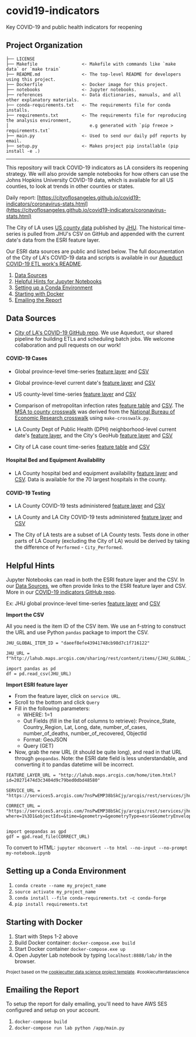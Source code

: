 covid19-indicators
==============================

Key COVID-19 and public health indicators for reopening

Project Organization
------------

    ├── LICENSE
    ├── Makefile                 <- Makefile with commands like `make data` or `make train`
    ├── README.md                <- The top-level README for developers using this project.
    ├── Dockerfile               <- Docker image for this project.
    ├── notebooks                <- Jupyter notebooks.
    ├── references               <- Data dictionaries, manuals, and all other explanatory materials.
    ├── conda-requirements.txt   <- The requirements file for conda installs.
    ├── requirements.txt         <- The requirements file for reproducing the analysis environment,
    │                               e.g generated with `pip freeze > requirements.txt`
    ├── main.py                  <- Used to send our daily pdf reports by email. 
    ├── setup.py                 <- Makes project pip installable (pip install -e .) 



--------

This repository will track COVID-19 indicators as LA considers its reopening strategy. We will also provide sample notebooks for how others can use the Johns Hopkins University COVID-19 data, which is available for all US counties, to look at trends in other counties or states. 

Daily report: [https://cityoflosangeles.github.io/covid19-indicators/coronavirus-stats.html](https://cityoflosangeles.github.io/covid19-indicators/coronavirus-stats.html)

The City of LA uses [US county data](https://www.arcgis.com/home/item.html?id=628578697fb24d8ea4c32fa0c5ae1843) published by [JHU](https://www.esri.com/arcgis-blog/products/product/public-safety/coronavirus-covid-19-data-available-by-county-from-johns-hopkins-university/). The historical time-series is pulled from JHU's CSV on GitHub and appended with the current date's data from the ESRI feature layer.

Our ESRI data sources are public and listed below. The full documentation of the City of LA's COVID-19 data and scripts is available in our [Aqueduct COVID-19 ETL work's README](https://github.com/CityOfLosAngeles/aqueduct/tree/master/dags/public-health/covid19/README.md). 


1. [Data Sources](#data-sources)
1. [Helpful Hints for Jupyter Notebooks](#helpful-hints)
1. [Setting up a Conda Environment](#setting-up-a-conda-environment)
1. [Starting with Docker](#starting-with-docker)
1. [Emailing the Report](#emailing-the-report)

## Data Sources
* [City of LA's COVID-19 GitHub repo](https://github.com/CityOfLosAngeles/aqueduct/tree/master/dags/public-health/covid19/). We use Aqueduct, our shared pipeline for building ETLs and scheduling batch jobs. We welcome collaboration and pull requests on our work!


#### COVID-19 Cases
* Global province-level time-series [feature layer](http://lahub.maps.arcgis.com/home/item.html?id=20271474d3c3404d9c79bed0dbd48580) and [CSV](https://lahub.maps.arcgis.com/home/item.html?id=daeef8efe43941748cb98d7c1f716122)

* Global province-level current date's [feature layer](http://lahub.maps.arcgis.com/home/item.html?id=191df200230642099002039816dc8c59) and [CSV](https://lahub.maps.arcgis.com/home/item.html?id=6f3f214220f443b2beed8d1374b02cf7)

* US county-level time-series [feature layer](https://lahub.maps.arcgis.com/home/item.html?id=8f13bb3abefe490f9edd47df89664b56) and [CSV](https://lahub.maps.arcgis.com/home/item.html?id=782ca660304a4bdda1cc9757a2504647)

* Comparison of metropolitan infection rates [feature table](http://lahub.maps.arcgis.com/home/item.html?id=b37e229b71dc4c65a479e4b5912ded66) and [CSV](https://lahub.maps.arcgis.com/home/item.html?id=27efb06ce2954b90ae833dabb570b1cf). The [MSA to county crosswalk](https://github.com/CityOfLosAngeles/aqueduct/blob/master/dags/public-health/covid19/msa_county_pop_crosswalk.csv) was derived from the [National Bureau of Economic Research crosswalk](https://data.nber.org/data/cbsa-msa-fips-ssa-county-crosswalk.html) using `make-crosswalk.py`.

* LA County Dept of Public Health (DPH) neighborhood-level current date's [feature layer](https://lahub.maps.arcgis.com/home/item.html?id=ca30397902484e9c911e8092788a0233), and the City's GeoHub [feature layer](https://lahub.maps.arcgis.com/home/item.html?id=9681f6a5269f4b6997b398bca057b62c) and [CSV](https://lahub.maps.arcgis.com/home/item.html?id=f553fa74cbfe4e49b3a334947298fa34)

* City of LA case count time-series [feature table](https://lahub.maps.arcgis.com/home/item.html?id=1d1e4679a94e43e884b97a0488fc04cf) and [CSV](https://lahub.maps.arcgis.com/home/item.html?id=7175fba373f541a7a19df56b6a0617f4)

#### Hospital Bed and Equipment Availability
* LA County hospital bed and equipment availability [feature layer](http://lahub.maps.arcgis.com/home/item.html?id=956e105f422a4c1ba9ce5d215b835951) and [CSV](https://lahub.maps.arcgis.com/home/item.html?id=3da1eb3e13a14743973c96b945bd1117). Data is available for the 70 largest hospitals in the county.

#### COVID-19 Testing
* LA County COVID-19 tests administered [feature layer](https://lahub.maps.arcgis.com/home/item.html?id=64b91665fef4471dafb6b2ff98daee6c) and [CSV](https://lahub.maps.arcgis.com/home/item.html?id=158dab4a07b04ecb8d47fea1746303ac)

* LA County and LA City COVID-19 tests administered [feature layer](https://lahub.maps.arcgis.com/home/item.html?id=996a863e59f04efdbe33206a6c717afb) and [CSV](https://lahub.maps.arcgis.com/home/item.html?id=3cfd003985b447c994a7252e8eb97b92)

* The City of LA tests are a subset of LA County tests. Tests done in other parts of LA County (excluding the City of LA) would be derived by taking the difference of `Performed` - `City_Performed`.


## Helpful Hints
Jupyter Notebooks can read in both the ESRI feature layer and the CSV. In our [Data Sources](#data-sources), we often provide links to the ESRI feature layer and CSV. More in our [COVID-19 indicators GitHub repo](https://github.com/CityOfLosAngeles/covid19-indicators).

Ex: JHU global province-level time-series [feature layer](http://lahub.maps.arcgis.com/home/item.html?id=20271474d3c3404d9c79bed0dbd48580) and [CSV](https://lahub.maps.arcgis.com/home/item.html?id=daeef8efe43941748cb98d7c1f716122)

**Import the CSV**

All you need is the item ID of the CSV item. We use an f-string to construct the URL and use Python `pandas` package to import the CSV.

```
JHU_GLOBAL_ITEM_ID = "daeef8efe43941748cb98d7c1f716122"

JHU_URL = f"http://lahub.maps.arcgis.com/sharing/rest/content/items/{JHU_GLOBAL_ITEM_ID}/data"

import pandas as pd
df = pd.read_csv(JHU_URL)
```

**Import ESRI feature layer**

* From the feature layer, click on `service URL`.
* Scroll to the bottom and click `Query`
* Fill in the following parameters:
    * WHERE: 1=1
    * Out Fields (fill in the list of columns to retrieve): Province_State, Country_Region, Lat, Long, date, number_of_cases, number_of_deaths, number_of_recovered, ObjectId
    * Format: GeoJSON
    * Query (GET)
* Now, grab the new URL (it should be quite long), and read in that URL through `geopandas`. Note: the ESRI date field is less understandable, and converting it to pandas datetime will be incorrect.

```
FEATURE_LAYER_URL = "http://lahub.maps.arcgis.com/home/item.html?id=20271474d3c3404d9c79bed0dbd48580"

SERVICE_URL = "https://services5.arcgis.com/7nsPwEMP38bSkCjy/arcgis/rest/services/jhu_covid19_time_series/FeatureServer/0"

CORRECT_URL = "https://services5.arcgis.com/7nsPwEMP38bSkCjy/arcgis/rest/services/jhu_covid19_time_series/FeatureServer/0/query?where=1%3D1&objectIds=&time=&geometry=&geometryType=esriGeometryEnvelope&inSR=&spatialRel=esriSpatialRelIntersects&resultType=none&distance=0.0&units=esriSRUnit_Meter&returnGeodetic=false&outFields=Province_State%2C+Country_Region%2C+Lat%2C+Long%2C+date%2C+number_of_cases%2C+number_of_deaths%2C+number_of_recovered%2C+ObjectId&returnGeometry=true&featureEncoding=esriDefault&multipatchOption=xyFootprint&maxAllowableOffset=&geometryPrecision=&outSR=&datumTransformation=&applyVCSProjection=false&returnIdsOnly=false&returnUniqueIdsOnly=false&returnCountOnly=false&returnExtentOnly=false&returnQueryGeometry=false&returnDistinctValues=false&cacheHint=false&orderByFields=&groupByFieldsForStatistics=&outStatistics=&having=&resultOffset=&resultRecordCount=&returnZ=false&returnM=false&returnExceededLimitFeatures=true&quantizationParameters=&sqlFormat=none&f=pgeojson&token="


import geopandas as gpd
gdf = gpd.read_file(CORRECT_URL)
```

To convert to HTML: `jupyter nbconvert --to html --no-input --no-prompt my-notebook.ipynb`


## Setting up a Conda Environment 
1. `conda create --name my_project_name` 
1. `source activate my_project_name`
1. `conda install --file conda-requirements.txt -c conda-forge` 
1. `pip install requirements.txt`

## Starting with Docker
1. Start with Steps 1-2 above
1. Build Docker container: `docker-compose.exe build`
1. Start Docker container `docker-compose.exe up`
1. Open Jupyter Lab notebook by typing `localhost:8888/lab/` in the browser.

<p><small>Project based on the <a target="_blank" href="https://drivendata.github.io/cookiecutter-data-science/">cookiecutter data science project template</a>. #cookiecutterdatascience</small></p>


## Emailing the Report 
To setup the report for daily emailing, you'll need to have AWS SES configured and setup on your account.

1. `docker-compose build`
1. `docker-compose run lab python /app/main.py` 